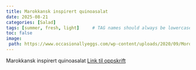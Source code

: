 ```yaml
---
title: Marokkansk inspirert quinoasalat
date: 2025-08-21
categories: [Salad]
tags: [summer, fresh, light]     # TAG names should always be lowercase
toc: false
image:
 path: https://www.occasionallyeggs.com/wp-content/uploads/2020/09/Moroccan-Quinoa-Salad-3.jpg
---
```

Marokkansk inspirert quinoasalat
[Link til oppskrift](https://www.occasionallyeggs.com/moroccan-quinoa-carrot-and-chickpea-salad/#recipe)
